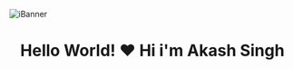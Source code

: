
<!--== Introduction Banner ==-->

![iBanner](https://user-images.githubusercontent.com/119537238/225458228-89a2fe63-d8e9-48d0-8f33-392ed1b7e1ff.png)

<h1 align="center" dir="auto"> Hello World! ❤️ Hi i'm Akash Singh <br> </h1>
